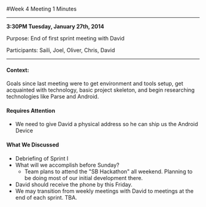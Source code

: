 #Week 4 Meeting 1 Minutes

---

**3:30PM Tuesday, January 27th, 2014**

Purpose: End of first sprint meeting with David

Participants: Saili, Joel, Oliver, Chris, David

---

#### Context:
Goals since last meeting were to get environment and tools setup, get acquainted with technology, basic project skeleton, and begin researching technologies like Parse and Android.

#### Requires Attention
 - We need to give David a physical address so he can ship us the Android Device

#### What We Discussed
- Debriefing of Sprint I
- What will we accomplish before Sunday?
	- Team plans to attend the "SB Hackathon" all weekend. Planning to be doing most of our initial development there.
- David should receive the phone by this Friday. 
- We may transition from weekly meetings with David to meetings at the end of each sprint. TBA.	


